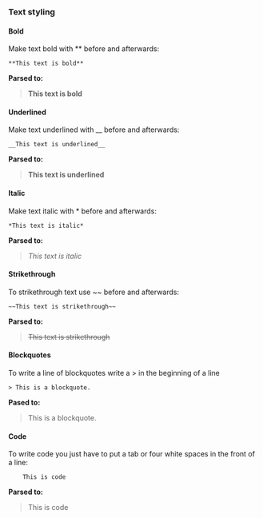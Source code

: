 ### Text styling

#### Bold
Make text bold with \*\* before and afterwards:

	**This text is bold**
	
**Parsed to:**	

> **This text is bold**

#### Underlined
Make text underlined with \_\_ before and afterwards:

	__This text is underlined__
	
**Parsed to:**

> __This text is underlined__

#### Italic
Make text italic with \* before and afterwards:

	*This text is italic*
	
**Parsed to:**

> *This text is italic*

#### Strikethrough
To strikethrough text use \~\~ before and afterwards:

	~~This text is strikethrough~~
	
**Parsed to:**

> ~~This text is strikethrough~~

#### Blockquotes
To write a line of blockquotes write a > in the beginning of a line

	> This is a blockquote.
	
**Pased to:**

> This is a blockquote.

#### Code
To write code you just have to put a tab or four white spaces in the front of a line:

		This is code
		
**Parsed to:**

>	 This is code